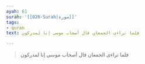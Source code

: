 ```yaml
---
ayah: 61
surah: '[[026-Surah|سورة]]'
tags:
- quran
text: فلما تراءى الجمعان قال أصحاب موسى إنا لمدركون

---
```

> فلما تراءى الجمعان قال أصحاب موسى إنا لمدركون
